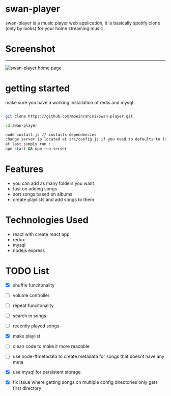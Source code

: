 
# swan-player

  

swan-player is a music player web application, it is basically spotify clone (only by looks) for your home streaming music .

  
  

# Screenshot

-------------

![swan-player home page](https://i.imgsafe.org/30/302992bad8.png)

  
  
  

# getting started

make sure you have a working installation of redis and mysql .

``` bash

git clone https://github.com/moeinrahimi/swan-player.git

cd swan-player

node install.js // installs dependencies
change server ip located at src/config.js if you need to defaults to localhost:8181
at last simply run :
npm start && npm run server
```

  

# Features

- you can add as many folders you want
- fast on adding songs
- sort songs based on albums
- create playlists and add songs to them

  
  

# Technologies Used

- react with create react app
- redux
- mysql
- nodejs express

  

# TODO List

- [x] shuffle funcitonality

- [ ] volume controller

- [ ] repeat funcitonality

- [ ] search in songs

- [ ] recently played songs

- [x] make playlist

- [ ] clean code to make it more readable

- [ ] use node-ffmetadata to create metadata for songs that doesnt have any meta

- [x] use mysql for persistent storage

- [x] fix issue where getting songs on multiple config directories only gets first directory